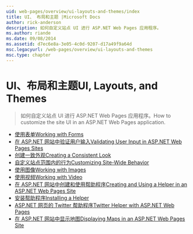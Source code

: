 ```yaml
---
uid: web-pages/overview/ui-layouts-and-themes/index
title: UI、 布局和主题 |Microsoft Docs
author: rick-anderson
description: 如何自定义站点 UI 进行 ASP.NET Web Pages 应用程序。
ms.author: riande
ms.date: 09/08/2014
ms.assetid: d7ec6e8a-3e05-4c0d-9207-d17a49f9a64d
msc.legacyurl: /web-pages/overview/ui-layouts-and-themes
msc.type: chapter
---
```

<a name="ui-layouts-and-themes"></a><span data-ttu-id="dfd53-103">UI、布局和主题</span><span class="sxs-lookup"><span data-stu-id="dfd53-103">UI, Layouts, and Themes</span></span>
====================
> <span data-ttu-id="dfd53-104">如何自定义站点 UI 进行 ASP.NET Web Pages 应用程序。</span><span class="sxs-lookup"><span data-stu-id="dfd53-104">How to customize the site UI in an ASP.NET Web Pages application.</span></span>


- [<span data-ttu-id="dfd53-105">使用表单</span><span class="sxs-lookup"><span data-stu-id="dfd53-105">Working with Forms</span></span>](4-working-with-forms.md)
- [<span data-ttu-id="dfd53-106">在 ASP.NET 网站中验证用户输入</span><span class="sxs-lookup"><span data-stu-id="dfd53-106">Validating User Input in ASP.NET Web Pages Sites</span></span>](validating-user-input-in-aspnet-web-pages-sites.md)
- [<span data-ttu-id="dfd53-107">创建一致外观</span><span class="sxs-lookup"><span data-stu-id="dfd53-107">Creating a Consistent Look</span></span>](3-creating-a-consistent-look.md)
- [<span data-ttu-id="dfd53-108">自定义站点范围内的行为</span><span class="sxs-lookup"><span data-stu-id="dfd53-108">Customizing Site-Wide Behavior</span></span>](18-customizing-site-wide-behavior.md)
- [<span data-ttu-id="dfd53-109">使用图像</span><span class="sxs-lookup"><span data-stu-id="dfd53-109">Working with Images</span></span>](9-working-with-images.md)
- [<span data-ttu-id="dfd53-110">使用视频</span><span class="sxs-lookup"><span data-stu-id="dfd53-110">Working with Video</span></span>](10-working-with-video.md)
- [<span data-ttu-id="dfd53-111">在 ASP.NET 网站中创建和使用帮助程序</span><span class="sxs-lookup"><span data-stu-id="dfd53-111">Creating and Using a Helper in an ASP.NET Web Pages Site</span></span>](creating-and-using-a-helper-in-an-aspnet-web-pages-site.md)
- [<span data-ttu-id="dfd53-112">安装帮助程序</span><span class="sxs-lookup"><span data-stu-id="dfd53-112">Installing a Helper</span></span>](installing-helpers.md)
- [<span data-ttu-id="dfd53-113">ASP.NET 网页的 Twitter 帮助程序</span><span class="sxs-lookup"><span data-stu-id="dfd53-113">Twitter Helper with ASP.NET Web Pages</span></span>](twitter-helper.md)
- [<span data-ttu-id="dfd53-114">在 ASP.NET 网站中显示地图</span><span class="sxs-lookup"><span data-stu-id="dfd53-114">Displaying Maps in an ASP.NET Web Pages Site</span></span>](displaying-maps-in-an-aspnet-web-pages-site.md)

